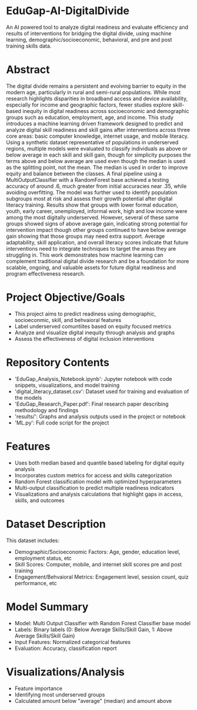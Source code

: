 # EduGap-AI-DigitalDivide
An AI powered tool to analyze digital readiness and evaluate efficiency and results of interventions for bridging the digital divide, using machine learning, demographic/socioeconomic, behavioral, and pre and post training skills data.

# Abstract
The digital divide remains a persistent and evolving barrier to equity in the modern age, particularly in rural and semi-rural populations. While most research highlights disparities in broadband access and device availability, especially for income and geographic factors, fewer studies explore skill-based inequity in digital readiness across socioeconomic and demographic groups such as education, employment, age, and income. This study introduces a machine learning driven framework designed to predict and analyze digital skill readiness and skill gains after interventions across three core areas: basic computer knowledge, internet usage, and mobile literacy. Using a synthetic dataset representative of populations in underserved regions, multiple models were evaluated to classify individuals as above or below average in each skill and skill gain, though for simplicity purposes the terms above and below average are used even though the median is used as the splitting point, not the mean. The median is used in order to improve equity and balance between the classes. A final pipeline using a MultiOutputClassifier with a RandomForest base achieved a testing accuracy of around .6, much greater from initial accuracies near .35, while avoiding overfitting. The model was further used to identify population subgroups most at risk and assess their growth potential after digital literacy training. Results show that groups with lower formal education, youth, early career, unemployed, informal work, high and low income were among the most digitally underserved. However, several of these same groups showed signs of above average gain, indicating strong potential for intervention impact though other groups continued to have below average gain showing that those groups may need extra support. Average adaptability, skill application, and overall literacy scores indicate that future interventions need to integrate techniques to target the areas they are struggling in. This work demonstrates how machine learning can complement traditional digital divide research and be a foundation for more scalable, ongoing, and valuable assets for future digital readiness and program effectiveness research.

# Project Objective/Goals
- This project aims to predict readiness using demographic, socioeconmic, skill, and behvaioral features
- Label underserved comuntiites based on equity focused metrics
- Analyze and visualize digital inequity through analysis and graphs
- Assess the effectiveness of digital inclusion interventions

# Repository Contents
- 'EduGap_Analysis_Notebook.ipynb': Jupyter notebook with code snippets, visualizations, and model training
- 'digital_literacy_dataset.csv': Dataset used for training and evaluation of the models
- 'EduGap_Research_Paper.pdf': Final research paper describing methodology and findings
- 'results/': Graphs and analysis outputs used in the project or notebook
- 'ML.py': Full code script for the project

# Features
  - Uses both median based and quantile based labeling for digital equity analysis
  - Incorporates custom metrics for access and skills categorization
  - Random Forest classification model with optimized hyperparameters
  - Multi-output classification to predict multiple readiness indicators
  - Visualizations and analysis calculations that highlight gaps in access, skills, and outcomes
 
# Dataset Description
This dataset includes:
  - Demographic/Socioeconomic Factors: Age, gender, education level, employment status, etc
  - Skill Scores: Computer, mobile, and internet skill scores pre and post training
  - Engagement/Behvaioral Metrics: Engagement level, session count, quiz performance, etc

# Model Summary
- Model: Multi Output Classifier with Random Forest Classifier base model
- Labels: Binary labels (0: Below Average Skills/Skill Gain, 1: Above Average Skills/Skill Gain)
- Input Features: Normalized categorical features 
- Evaluation: Accuracy, classification report

# Visualizations/Analysis
- Feature importance
- Identifying most underserved groups
- Calculated amount below "average" (median) and amount above

